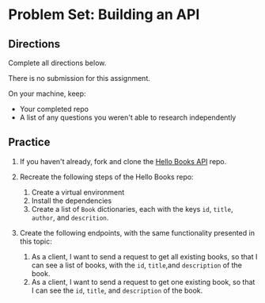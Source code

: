 # Problem Set: Building an API

## Directions

Complete all directions below.

There is no submission for this assignment.

On your machine, keep:

- Your completed repo
- A list of any questions you weren't able to research independently

## Practice

1. If you haven't already, fork and clone the [Hello Books API](https://github.com/AdaGold/hello-books-api) repo.
1. Recreate the following steps of the Hello Books repo:
   1. Create a virtual environment
   1. Install the dependencies
   1. Create a list of `Book` dictionaries, each with the keys `id`, `title`, `author`, and `descrition`.

1. Create the following endpoints, with the same functionality presented in this topic:
   1. As a client, I want to send a request to get all existing books, so that I can see a list of books, with the `id`, `title`,and `description` of the book.
   1. As a client, I want to send a request to get one existing book, so that I can see the `id`, `title`, and `description` of the book.
